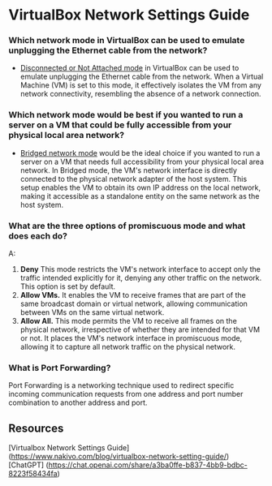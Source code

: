 # VirtualBox Network Settings Guide

### Which network mode in VirtualBox can be used to emulate unplugging the Ethernet cable from the network?
- <u> Disconnected or Not Attached mode</u> in VirtualBox can be used to emulate unplugging the Ethernet cable from the network. When a Virtual Machine (VM) is set to this mode, it effectively isolates the VM from any network connectivity, resembling the absence of a network connection.


### Which network mode would be best if you wanted to run a server on a VM that could be fully accessible from your physical local area network?

- <u> Bridged network mode</u> would be the ideal choice if you wanted to run a server on a VM that needs full accessibility from your physical local area network. In Bridged mode, the VM's network interface is directly connected to the physical network adapter of the host system. This setup enables the VM to obtain its own IP address on the local network, making it accessible as a standalone entity on the same network as the host system.


### What are the three options of promiscuous mode and what does each do?

A: 
1. **Deny** This mode restricts the VM's network interface to accept only the traffic intended explicitly for it, denying any other traffic on the network. This option is set by default.
2. **Allow VMs.** It enables the VM to receive frames that are part of the same broadcast domain or virtual network, allowing communication between VMs on the same virtual network.
3. **Allow All.** This mode permits the VM to receive all frames on the physical network, irrespective of whether they are intended for that VM or not. It places the VM's network interface in promiscuous mode, allowing it to capture all network traffic on the physical network.

### What is Port Forwarding?

Port Forwarding is a networking technique used to redirect specific incoming communication requests from one address and port number combination to another address and port.


## Resources 
[Virtualbox Network Settings Guide] (https://www.nakivo.com/blog/virtualbox-network-setting-guide/) <br>
[ChatGPT] (https://chat.openai.com/share/a3ba0ffe-b837-4bb9-bdbc-8223f58434fa)